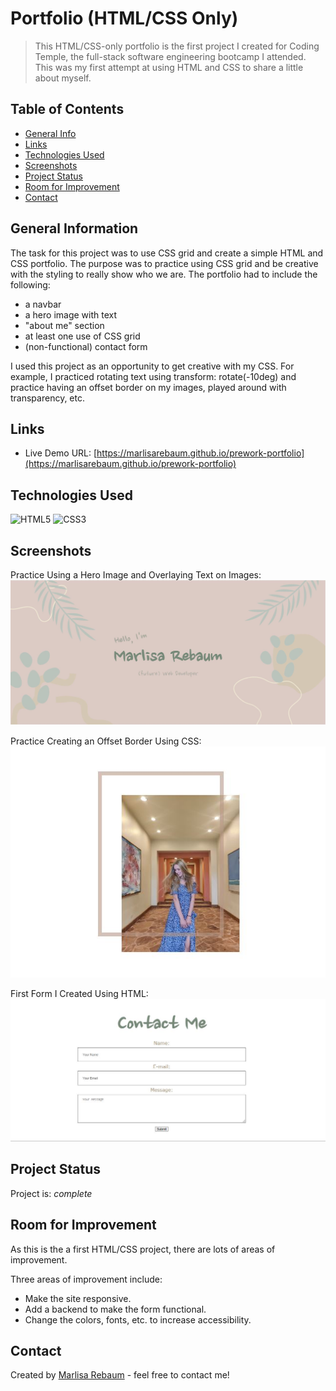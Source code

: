 # Portfolio (HTML/CSS Only)
> This HTML/CSS-only portfolio is the first project I created for Coding Temple, 
the full-stack software engineering bootcamp I attended. This was my first attempt
at using HTML and CSS to share a little about myself.

## Table of Contents
* [General Info](#general-information)
* [Links](#links)
* [Technologies Used](#technologies-used)
* [Screenshots](#screenshots)
* [Project Status](#project-status)
* [Room for Improvement](#room-for-improvement)
* [Contact](#contact)


## General Information
The task for this project was to use CSS grid and create a simple HTML and CSS 
portfolio. The purpose was to practice using CSS grid and be creative with the 
styling to really show who we are. The portfolio had to include the following:

- a navbar
- a hero image with text
- "about me" section
- at least one use of CSS grid
- (non-functional) contact form

I used this project as an opportunity to get creative with my CSS. For example,
I practiced rotating text using transform: rotate(-10deg) and practice having an
offset border on my images, played around with transparency, etc.

## Links
- Live Demo URL: [https://marlisarebaum.github.io/prework-portfolio](https://marlisarebaum.github.io/prework-portfolio)


## Technologies Used
![HTML5](https://img.shields.io/badge/html5-%23E34F26.svg?style=for-the-badge&logo=html5&logoColor=white)
![CSS3](https://img.shields.io/badge/css3-%231572B6.svg?style=for-the-badge&logo=css3&logoColor=white)


## Screenshots
Practice Using a Hero Image and Overlaying Text on Images:
![Hero Image Screenshot](./images/hero-image-screenshot.JPG)

Practice Creating an Offset Border Using CSS:
![Offset Border](./images/offset-border.JPG)

First Form I Created Using HTML:
![Contact Form](./images/first-form.JPG)


## Project Status
Project is:  _complete_ 


## Room for Improvement
As this is the a first HTML/CSS project, there are lots of areas of improvement.

Three areas of improvement include:
- Make the site responsive.
- Add a backend to make the form functional.
- Change the colors, fonts, etc. to increase accessibility.


## Contact
Created by [Marlisa Rebaum](https://www.linkedin.com/in/marlisarebaum/) - feel free to contact me!